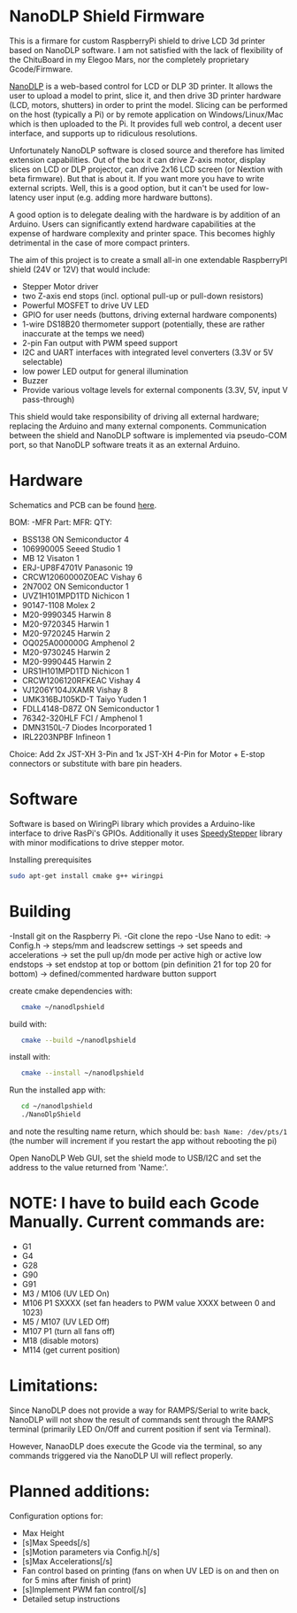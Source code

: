 # NanoDLP Shield Firmware

This is a firmare for custom RaspberryPi shield to drive LCD 3d printer based on NanoDLP software.  I am not satisfied with the lack of flexibility of the ChituBoard in my Elegoo Mars, nor the completely proprietary Gcode/Firmware.

[NanoDLP](https://www.nanodlp.com/) is a web-based control for LCD or DLP 3D printer. It allows the user to upload
a model to print, slice it, and then drive 3D printer hardware (LCD, motors, shutters) in order to print the model.  Slicing can be performed on the host (typically a Pi) or by remote application on Windows/Linux/Mac which is then uploaded to the Pi. It provides full web control, a decent user interface, and supports up to ridiculous resolutions.

Unfortunately NanoDLP software is closed source and therefore has limited extension capabilities. Out of the box
it can drive Z-axis motor, display slices on LCD or DLP projector, can drive 2x16 LCD screen (or Nextion with beta firmware). But that is about it. If
you want more you have to write external scripts. Well, this is a good option, but it can't be used for low-latency
user input (e.g. adding more hardware buttons).

A good option is to delegate dealing with the hardware is by addition of an Arduino. Users can significantly extend hardware capabilities at the expense of hardware complexity and printer space.  This becomes highly detrimental in the case of more compact printers.

The aim of this project is to create a small all-in one extendable RaspberryPI shield (24V or 12V) that would include:
- Stepper Motor driver
- two Z-axis end stops (incl. optional pull-up or pull-down resistors)
- Powerful MOSFET to drive UV LED
- GPIO for user needs (buttons, driving external hardware components)
- 1-wire DS18B20 thermometer support (potentially, these are rather inaccurate at the temps we need)
- 2-pin Fan output with PWM speed support
- I2C and UART interfaces with integrated level converters (3.3V or 5V selectable)
- low power LED output for general illumination
- Buzzer
- Provide various voltage levels for external components (3.3V, 5V, input V pass-through)

This shield would take responsibility of driving all external hardware; replacing the Arduino and many external components.
Communication between the shield and NanoDLP software is implemented via pseudo-COM port, so that NanoDLP software treats it as an external Arduino.

# Hardware

Schematics and PCB can be found [here](https://easyeda.com/editor#id=1c84f9033af4487bb82d24a9e845125c|2ef221c521474696ba044a7bebf7602c).

BOM:
-MFR Part:            MFR:               QTY:
- BSS138	            ON Semiconductor	  4
- 106990005           Seeed Studio	      1
- MB 12	              Visaton	            1
- ERJ-UP8F4701V	      Panasonic	          19
- CRCW12060000Z0EAC  	Vishay	            6
- 2N7002	            ON Semiconductor	  1
- UVZ1H101MPD1TD	    Nichicon	          1
- 90147-1108	        Molex	              2
- M20-9990345	        Harwin	            8
- M20-9720345	        Harwin	            1
- M20-9720245	        Harwin	            2
- OQ025A000000G	      Amphenol	          2
- M20-9730245	        Harwin	            2
- M20-9990445	        Harwin	            2
- URS1H101MPD1TD	    Nichicon	          1
- CRCW1206120RFKEAC	  Vishay	            4
- VJ1206Y104JXAMR	    Vishay	            8
- UMK316BJ105KD-T	    Taiyo Yuden	        1
- FDLL4148-D87Z	      ON Semiconductor	  1
- 76342-320HLF	      FCI / Amphenol	    1
- DMN3150L-7	        Diodes Incorporated	1
- IRL2203NPBF	        Infineon	          1

Choice: Add 2x JST-XH 3-Pin and 1x JST-XH 4-Pin for Motor + E-stop connectors or substitute with bare pin headers.

# Software

Software is based on WiringPi library which provides a Arduino-like interface to drive RasPi's GPIOs. Additionally it uses
[SpeedyStepper](https://github.com/Stan-Reifel/SpeedyStepper) library with minor modifications to drive stepper motor.

Installing prerequisites
```bash
sudo apt-get install cmake g++ wiringpi
```

# Building
-Install git on the Raspberry Pi.
-Git clone the repo
-Use Nano to edit:
    -> Config.h
        -> steps/mm and leadscrew settings
        -> set speeds and accelerations
        -> set the pull up/dn mode per active high or active low endstops
        -> set endstop at top or bottom (pin definition 21 for top 20 for bottom)
        -> defined/commented hardware button support

 create cmake dependencies with:
 ```bash
    cmake ~/nanodlpshield
 ```   
 build with:
 ```bash
    cmake --build ~/nanodlpshield
 ```  
 install with:
 ```bash
    cmake --install ~/nanodlpshield
 ```    
 Run the installed app with:
 ```bash
    cd ~/nanodlpshield
    ./NanoDlpShield
 ```
 and note the resulting name return, which should be:
     ```bash
     Name: /dev/pts/1
     ```
    (the number will increment if you restart the app without rebooting the pi)

 Open NanoDLP Web GUI, set the shield mode to USB/I2C and set the address to the value returned from 'Name:'.

# NOTE: I have to build each Gcode Manually. Current commands are:

 - G1
 - G4
 - G28
 - G90
 - G91
 - M3 / M106 (UV LED On)
 - M106 P1 SXXXX (set fan headers to PWM value XXXX between 0 and 1023)
 - M5 / M107 (UV LED Off)
 - M107 P1 (turn all fans off)
 - M18 (disable motors)
 - M114 (get current position)


# Limitations:

 Since NanoDLP does not provide a way for RAMPS/Serial to write back, NanoDLP will not show the result of commands sent through the RAMPS terminal (primarily LED On/Off and current position if sent via Terminal).

 However, NanaoDLP does execute the Gcode via the terminal, so any commands triggered via the NanoDLP UI will reflect properly.

# Planned additions:

 Configuration options for:
  - Max Height
  - [s]Max Speeds[/s]
  - [s]Motion parameters via Config.h[/s]
  - [s]Max Accelerations[/s]
  - Fan control based on printing (fans on when UV LED is on and then on for 5 mins after finish of print)
  - [s]Implement PWM fan control[/s]
  - Detailed setup instructions

